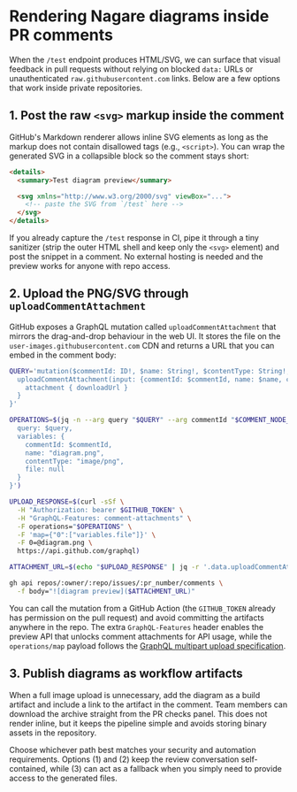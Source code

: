 # Rendering Nagare diagrams inside PR comments

When the `/test` endpoint produces HTML/SVG, we can surface that visual feedback in pull requests without relying on blocked `data:` URLs or unauthenticated `raw.githubusercontent.com` links. Below are a few options that work inside private repositories.

## 1. Post the raw `<svg>` markup inside the comment

GitHub's Markdown renderer allows inline SVG elements as long as the markup does not contain disallowed tags (e.g., `<script>`). You can wrap the generated SVG in a collapsible block so the comment stays short:

```markdown
<details>
  <summary>Test diagram preview</summary>

  <svg xmlns="http://www.w3.org/2000/svg" viewBox="...">
    <!-- paste the SVG from `/test` here -->
  </svg>
</details>
```

If you already capture the `/test` response in CI, pipe it through a tiny sanitizer (strip the outer HTML shell and keep only the `<svg>` element) and post the snippet in a comment. No external hosting is needed and the preview works for anyone with repo access.

## 2. Upload the PNG/SVG through `uploadCommentAttachment`

GitHub exposes a GraphQL mutation called `uploadCommentAttachment` that mirrors the drag-and-drop behaviour in the web UI. It stores the file on the `user-images.githubusercontent.com` CDN and returns a URL that you can embed in the comment body:

```bash
QUERY='mutation($commentId: ID!, $name: String!, $contentType: String!, $file: Upload!) {
  uploadCommentAttachment(input: {commentId: $commentId, name: $name, contentType: $contentType, file: $file}) {
    attachment { downloadUrl }
  }
}'

OPERATIONS=$(jq -n --arg query "$QUERY" --arg commentId "$COMMENT_NODE_ID" '{
  query: $query,
  variables: {
    commentId: $commentId,
    name: "diagram.png",
    contentType: "image/png",
    file: null
  }
}')

UPLOAD_RESPONSE=$(curl -sSf \
  -H "Authorization: bearer $GITHUB_TOKEN" \
  -H "GraphQL-Features: comment-attachments" \
  -F operations="$OPERATIONS" \
  -F 'map={"0":["variables.file"]}' \
  -F 0=@diagram.png \
  https://api.github.com/graphql)

ATTACHMENT_URL=$(echo "$UPLOAD_RESPONSE" | jq -r '.data.uploadCommentAttachment.attachment.downloadUrl')

gh api repos/:owner/:repo/issues/:pr_number/comments \
  -f body="![diagram preview]($ATTACHMENT_URL)"
```

You can call the mutation from a GitHub Action (the `GITHUB_TOKEN` already has permission on the pull request) and avoid committing the artifacts anywhere in the repo. The extra `GraphQL-Features` header enables the preview API that unlocks comment attachments for API usage, while the `operations/map` payload follows the [GraphQL multipart upload specification](https://github.com/jaydenseric/graphql-multipart-request-spec).

## 3. Publish diagrams as workflow artifacts

When a full image upload is unnecessary, add the diagram as a build artifact and include a link to the artifact in the comment. Team members can download the archive straight from the PR checks panel. This does not render inline, but it keeps the pipeline simple and avoids storing binary assets in the repository.

Choose whichever path best matches your security and automation requirements. Options (1) and (2) keep the review conversation self-contained, while (3) can act as a fallback when you simply need to provide access to the generated files.
